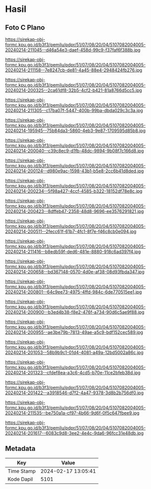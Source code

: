 # Hasil

## Foto C Plano

https://sirekap-obj-formc.kpu.go.id/b3f3/pemilu/pdpr/51/07/08/20/04/5107082004005-20240214-211045--d46a54e3-daef-458d-99c9-f37faf6f388b.jpg

https://sirekap-obj-formc.kpu.go.id/b3f3/pemilu/pdpr/51/07/08/20/04/5107082004005-20240214-211158--7e8247cb-de81-4a45-88e4-2948424fb276.jpg

https://sirekap-obj-formc.kpu.go.id/b3f3/pemilu/pdpr/51/07/08/20/04/5107082004005-20240214-200325--2ca61df8-32b5-4cf2-b421-81a8766d5cc5.jpg

https://sirekap-obj-formc.kpu.go.id/b3f3/pemilu/pdpr/51/07/08/20/04/5107082004005-20240214-211305--c17ba07f-5447-400b-99ba-dbda029c3c3a.jpg

https://sirekap-obj-formc.kpu.go.id/b3f3/pemilu/pdpr/51/07/08/20/04/5107082004005-20240214-195945--75b84da3-5860-4eb3-9e87-1709595d85b8.jpg

https://sirekap-obj-formc.kpu.go.id/b3f3/pemilu/pdpr/51/07/08/20/04/5107082004005-20240214-200040--c39c8ec9-d1fb-48dc-9894-9b08f7c166d8.jpg

https://sirekap-obj-formc.kpu.go.id/b3f3/pemilu/pdpr/51/07/08/20/04/5107082004005-20240214-200124--d980e9ac-1598-43b1-b5e8-2cc6b41d8ded.jpg

https://sirekap-obj-formc.kpu.go.id/b3f3/pemilu/pdpr/51/07/08/20/04/5107082004005-20240214-200234--5f98a427-4ccf-4585-b322-18152df78e8c.jpg

https://sirekap-obj-formc.kpu.go.id/b3f3/pemilu/pdpr/51/07/08/20/04/5107082004005-20240214-200423--8dffeb47-2358-48d8-9696-ee3576291821.jpg

https://sirekap-obj-formc.kpu.go.id/b3f3/pemilu/pdpr/51/07/08/20/04/5107082004005-20240214-200511--2fecc61f-61b7-4fc1-8f7e-f46c8cb0e094.jpg

https://sirekap-obj-formc.kpu.go.id/b3f3/pemilu/pdpr/51/07/08/20/04/5107082004005-20240214-211416--b8edb59f-ded6-481e-8880-918c6ad397f4.jpg

https://sirekap-obj-formc.kpu.go.id/b3f3/pemilu/pdpr/51/07/08/20/04/5107082004005-20240214-200658--bd367148-0570-4d0e-af38-08d93fbda347.jpg

https://sirekap-obj-formc.kpu.go.id/b3f3/pemilu/pdpr/51/07/08/20/04/5107082004005-20240214-200801--64c9ee73-4975-4ffd-984c-6de770515ee1.jpg

https://sirekap-obj-formc.kpu.go.id/b3f3/pemilu/pdpr/51/07/08/20/04/5107082004005-20240214-200900--b3ed4b38-f8e2-476f-a734-90d6c5ae9f88.jpg

https://sirekap-obj-formc.kpu.go.id/b3f3/pemilu/pdpr/51/07/08/20/04/5107082004005-20240214-200955--ae3be79b-7813-49ae-a5c9-bdf152cec589.jpg

https://sirekap-obj-formc.kpu.go.id/b3f3/pemilu/pdpr/51/07/08/20/04/5107082004005-20240214-201053--58b9b9c1-01d4-4081-a49a-12bd5002a86c.jpg

https://sirekap-obj-formc.kpu.go.id/b3f3/pemilu/pdpr/51/07/08/20/04/5107082004005-20240214-201323--cfdef8ea-a3c6-4cd5-b70e-11ce2bfeb38d.jpg

https://sirekap-obj-formc.kpu.go.id/b3f3/pemilu/pdpr/51/07/08/20/04/5107082004005-20240214-201422--a3918546-d7f2-4a47-9378-3d8b2b756df0.jpg

https://sirekap-obj-formc.kpu.go.id/b3f3/pemilu/pdpr/51/07/08/20/04/5107082004005-20240214-211535--be750a1a-cf97-4b66-9d6f-0f5c647fbee9.jpg

https://sirekap-obj-formc.kpu.go.id/b3f3/pemilu/pdpr/51/07/08/20/04/5107082004005-20240214-201617--6083c9d8-3ee2-4e4c-9da6-96fcc31e48db.jpg


## Metadata

| Key        | Value               |
| ---------- | ------------------- |
| Time Stamp | 2024-02-17 13:05:41 |
| Kode Dapil | 5101                |



